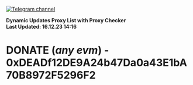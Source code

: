 [![Telegram channel](https://img.shields.io/endpoint?url=https://runkit.io/damiankrawczyk/telegram-badge/branches/master?url=https://t.me/n4z4v0d)](https://t.me/n4z4v0d) 

**Dynamic Updates Proxy List with Proxy Checker**  
**Last Updated: 16.12.23 14:16**

# DONATE (_any evm_) - 0xDEADf12DE9A24b47Da0a43E1bA70B8972F5296F2
